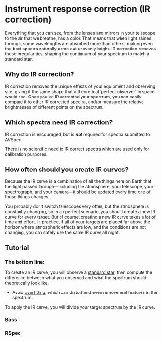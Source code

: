 # Instrument response correction (IR correction)

Everything that you can see, from the lenses and mirrors in your telescope to the air that we breathe, has a color. That means that when light shines through, some wavelengths are absorbed more than others, making even the best spectra naturally come out unevenly bright. IR correction removes these irregularities, shaping the continuum of your spectrum to match a standard star.

## Why do IR correction?

IR correction removes the unique effects of your equipment and observing site, giving it the same shape that a theoretical 'perfect observer' in space would see. Once you've IR corrected your spectrum, you can easily compare it to other IR corrected spectra, and/or measure the relative brightnesses of different points on the spectrum.

## Which spectra need IR correction?

IR correction is encouraged, but is ***not*** required for spectra submitted to AVSpec.

There is no scientific need to IR correct spectra which are used only for calibration purposes.

## How often should you create IR curves?

Because the IR curve is a combination of all the things here on Earth that the light passed through—including the atmosphere, your telescope, your spectrograph, and your camera—it should be updated every time one of those things changes.

You probably don't switch telescopes very often, but the atmosphere is constantly changing, so in an perfect scenario, you should create a new IR curve for every target. But of course, creating a new IR curve takes a lot of time and effort. In practice, if all of your targets are placed far above the horizon where atmospheric effects are low, and the conditions are not changing, you can safely use the same IR curve all night.

## Tutorial

### The bottom line:

To create an IR curve, you will observe a [standard star](../selecting%20a%20standard%20star.md), then compute the difference between what you observed and what the spectrum should theoretically look like.

- Avoid [overfitting](../donts/overfitting.md), which can distort and even remove real features in the spectrum.

To apply the IR curve, you will divide your target spectrum by the IR curve.

### Bass

### RSpec
